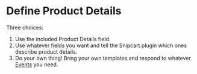 # Define Product Details

Three choices:

1. Use the included Product Details field.
2. Use whatever fields you want and tell the Snipcart plugin which ones describe product details.
3. Do your own thing! Bring your own templates and respond to whatever [Events](/dev/events.md) you need.
